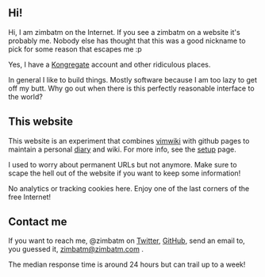 ## Hi!

Hi, I am zimbatm on the Internet. If you see a zimbatm on a website it's
probably me. Nobody else has thought that this was a good nickname to pick for
some reason that escapes me :p

Yes, I have a [Kongregate](https://www.kongregate.com/accounts/zimbatm)
account and other ridiculous places.

In general I like to build things. Mostly software because I am too lazy to
get off my butt. Why go out when there is this perfectly reasonable interface
to the world?

## This website

This website is an experiment that combines [vimwiki](vimwiki.md) with github
pages to maintain a personal [diary](diary.md) and wiki. For more info, see the
[setup](setup.md) page.

I used to worry about permanent URLs but not anymore. Make sure to scape the
hell out of the website if you want to keep some information!

No analytics or tracking cookies here. Enjoy one of the last corners of the
free Internet!

## Contact me

If you want to reach me, @zimbatm on [Twitter](https://twitter.com/zimbatm),
[GitHub](https://github.com/zimbatm/), send an email to, you guessed
it, [zimbatm@zimbatm.com](mailto:zimbatm@zimbatm.com) .

The median response time is around 24 hours but can trail up to a week!
